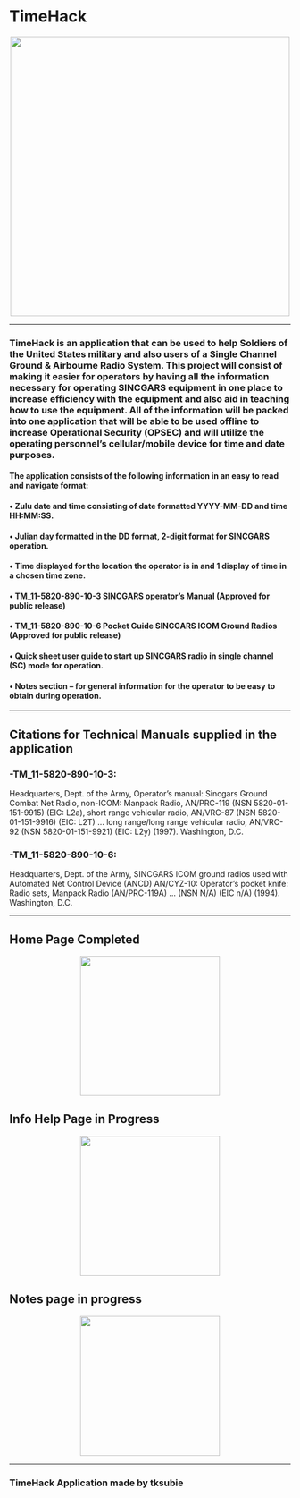 # TimeHack

<p align="center"><img src="https://github.com/tksubie/TimeHack_Application/assets/116237117/f4c68f73-b84d-4349-bd20-6d14a79bbf4b" width="500"/>

---
### TimeHack is an application that can be used to help Soldiers of the United States military and also users of a Single Channel Ground & Airbourne Radio System. This project will consist of making it easier for operators by having all the information necessary for operating SINCGARS equipment in one place to increase efficiency with the equipment and also aid in teaching how to use the equipment. All of the information will be packed into one application that will be able to be used offline to increase Operational Security (OPSEC) and will utilize the operating personnel’s cellular/mobile device for time and date purposes.

#### The application consists of the following information in an easy to read and navigate format:
#### •	Zulu date and time consisting of date formatted YYYY-MM-DD and time HH:MM:SS.
#### •	Julian day formatted in the DD format, 2-digit format for SINCGARS operation.
#### •	Time displayed for the location the operator is in and 1 display of time in a chosen time zone.
#### •	TM_11-5820-890-10-3 SINCGARS operator’s Manual (Approved for public release)
#### •	TM_11-5820-890-10-6 Pocket Guide SINCGARS ICOM Ground Radios (Approved for public release)
#### •	Quick sheet user guide to start up SINCGARS radio in single channel (SC) mode for operation.
#### •	Notes section – for general information for the operator to be easy to obtain during operation.
---
## Citations for Technical Manuals supplied in the application
### -TM_11-5820-890-10-3:
Headquarters, Dept. of the Army, Operator’s manual: Sincgars Ground Combat Net Radio, non-ICOM: Manpack Radio, AN/PRC-119 (NSN 5820-01-151-9915) (EIC: L2a), short range vehicular radio, AN/VRC-87 (NSN 5820-01-151-9916) (EIC: L2T) ... long range/long range vehicular radio, AN/VRC-92 (NSN 5820-01-151-9921) (EIC: L2y) (1997). Washington, D.C.
### -TM_11-5820-890-10-6:
Headquarters, Dept. of the Army, SINCGARS ICOM ground radios used with Automated Net Control Device (ANCD) AN/CYZ-10: Operator’s pocket knife: Radio sets, Manpack Radio (AN/PRC-119A) ... (NSN N/A) (EIC n/A) (1994). Washington, D.C. 

---
## Home Page Completed

<p align="center"><img src="https://github.com/tksubie/TimeHack_Application/assets/116237117/d2705493-31be-43fb-a0eb-8a7064065b9d" width="250"/>

## Info Help Page in Progress

<p align="center"><img src="https://github.com/tksubie/TimeHack_Application/assets/116237117/8d685561-dd5f-4e48-a14b-dd6915358e1a"  width="250"/>

## Notes page in progress

<p align="center"><img src="https://github.com/tksubie/TimeHack_Application/assets/116237117/fe456373-9002-4471-b657-a11e3b9aed92" width="250"/>


---
### TimeHack Application made by tksubie




